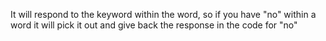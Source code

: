 It will respond to the keyword within the word, so if you have "no" within a word it will pick it out and give back the response in the code for "no"